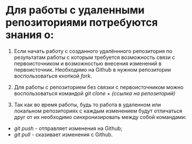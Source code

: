 # Для работы с удаленными репозиториями потребуются знания о:

1. Если начать работу с созданного удалённного репозитория по результатам работы с которым требуется возможность связи с первоисточником и возможностью внесения изменений в первоисточник. Необходимо на Github в нужном репозитории воспользоваться кнопкой *fork*.

2. Для работы с репозиторием без связки с первоисточником можно воспользоваться командой *git clone + (ссылка на репозиторий)*

3. Так как во время работы, будь то работа в удаленном или локальном репозиториях с каждым изменением будут отличаться друг от их необходимо синхронизировать между собой командами:
* *git push* - отправляет изменения на Github;
* *git pull* - сказивает изменения с Github.